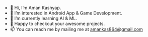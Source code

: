 - 👋 Hi, I’m Aman Kashyap.
- 👀 I’m interested in Android App & Game Development.
- 🌱 I’m currently learning AI & ML.
- 🧨 Happy to checkout your awesome projects.
- 📫 You can reach me by mailing me at amankas864@gmail.com

